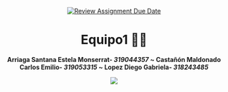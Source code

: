 <div align="center">

[![Review Assignment Due Date](https://classroom.github.com/assets/deadline-readme-button-24ddc0f5d75046c5622901739e7c5dd533143b0c8e959d652212380cedb1ea36.svg)](https://classroom.github.com/a/rJ0WHgr1)



# **Equipo1** 🦊🤖

</div>



<div align="center">

<b>Arriaga Santana Estela Monserrat- <em> 319044357 </em>   ~   Castañón Maldonado Carlos Emilio- <em> 319053315 </em>  ~ Lopez Diego Gabriela- <em> 318243485</em>

</div>




<div align="center">

[![](https://media.giphy.com/media/v1.Y2lkPTc5MGI3NjExZTA4MTZmMDE4ZTU0YjU4OGUzNjNkY2QyZjYyZWNlNTk1MjFhNWY4MyZlcD12MV9pbnRlcm5hbF9naWZzX2dpZklkJmN0PWc/LFONYuvlOw72E/giphy.gif)](https://www.youtube.com/watch?v=h2eKImKZviw)

</div>
